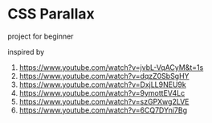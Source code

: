 # CSS Parallax 
 project for beginner

inspired by 
001. https://www.youtube.com/watch?v=jvbL-VqACyM&t=1s
002. https://www.youtube.com/watch?v=dqzZ0SbSgHY
003. https://www.youtube.com/watch?v=DxjLL9NEU9k
004. https://www.youtube.com/watch?v=9ymottEV4Lc
005. https://www.youtube.com/watch?v=szGPXwg2LVE
006. https://www.youtube.com/watch?v=6CQ7DYni7Bg